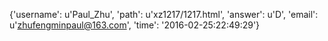 {'username': u'Paul_Zhu', 'path': u'xz1217/1217.html', 'answer': u'D', 'email': u'zhufengminpaul@163.com', 'time': '2016-02-25:22:49:29'}